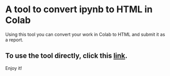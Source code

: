 # A tool to convert ipynb to HTML in Colab
Using this tool you can convert your work in Colab to HTML and submit it as a report.

## To use the tool directly, click this [link](https://githubtocolab.com/Mostafa-MR/Convert_ipynb_to_HTML_in_Colab/blob/main/Convert_ipynb_to_HTML_in_Colab.ipynb).

Enjoy it!

